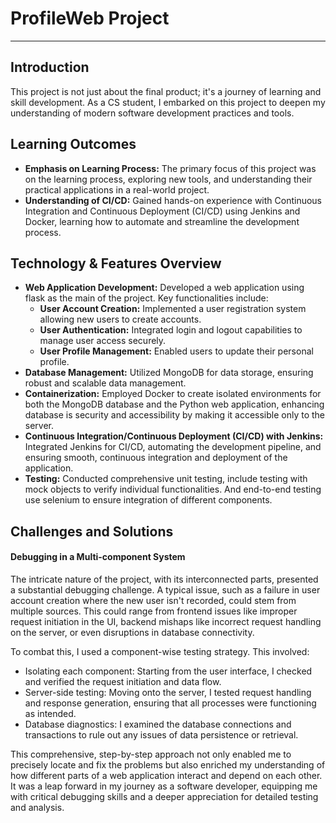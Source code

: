 # ProfileWeb Project

---
## Introduction
This project is not just about the final product; it's a journey of learning and skill development. As a CS student, I embarked on this project to deepen my understanding of modern software development practices and tools.

## Learning Outcomes
- **Emphasis on Learning Process:** The primary focus of this project was on the learning process, exploring new tools, and understanding their practical applications in a real-world project.
- **Understanding of CI/CD:** Gained hands-on experience with Continuous Integration and Continuous Deployment (CI/CD) using Jenkins and Docker, learning how to automate and streamline the development process.

## Technology & Features Overview
- **Web Application Development:** Developed a web application using flask as the main of the project. Key functionalities include:
  - **User Account Creation:** Implemented a user registration system allowing new users to create accounts.
  - **User Authentication:** Integrated login and logout capabilities to manage user access securely.
  - **User Profile Management:** Enabled users to update their personal profile.
- **Database Management:** Utilized MongoDB for data storage, ensuring robust and scalable data management.
- **Containerization:** Employed Docker to create isolated environments for both the MongoDB database and the Python web application, enhancing database is security and accessibility by making it accessible only to the server.
- **Continuous Integration/Continuous Deployment (CI/CD) with Jenkins:** Integrated Jenkins for CI/CD, automating the development pipeline, and ensuring smooth, continuous integration and deployment of the application.
- **Testing:** Conducted comprehensive unit testing, include testing with mock objects to verify individual functionalities. And end-to-end testing use selenium to ensure integration of different components.

## Challenges and Solutions

#### Debugging in a Multi-component System
The intricate nature of the project, with its interconnected parts, presented a substantial debugging challenge. A typical issue, such as a failure in user account creation where the new user isn't recorded, could stem from multiple sources. This could range from frontend issues like improper request initiation in the UI, backend mishaps like incorrect request handling on the server, or even disruptions in database connectivity.

To combat this, I used a component-wise testing strategy. This involved:
- Isolating each component: Starting from the user interface, I checked and verified the request initiation and data flow.
- Server-side testing: Moving onto the server, I tested request handling and response generation, ensuring that all processes were functioning as intended.
- Database diagnostics: I examined the database connections and transactions to rule out any issues of data persistence or retrieval.

This comprehensive, step-by-step approach not only enabled me to precisely locate and fix the problems but also enriched my understanding of how different parts of a web application interact and depend on each other. It was a leap forward in my journey as a software developer, equipping me with critical debugging skills and a deeper appreciation for detailed testing and analysis.
